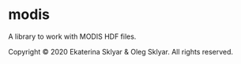 # modis
A library to work with MODIS HDF files.

Copyright © 2020 Ekaterina Sklyar & Oleg Sklyar. All rights reserved.
